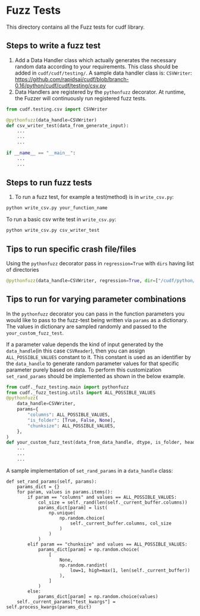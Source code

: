 # Fuzz Tests

This directory contains all the Fuzz tests for cudf library.


## Steps to write a fuzz test

1. Add a Data Handler class which actually generates the necessary random data according to your requirements. This class should be added in `cudf/cudf/testing/`. A sample data handler class is: `CSVWriter`: https://github.com/rapidsai/cudf/blob/branch-0.16/python/cudf/cudf/testing/csv.py
2. Data Handlers are registered by the `pythonfuzz` decorator. At runtime, the Fuzzer will continuously run registered fuzz tests.
  
```python
from cudf.testing.csv import CSVWriter

@pythonfuzz(data_handle=CSVWriter)
def csv_writer_test(data_from_generate_input):
    ...
    ...
    ...

if __name__ == "__main__":
    ...
    ...

```
## Steps to run fuzz tests

1. To run a fuzz test, for example a test(method) is in `write_csv.py`:

```bash
python write_csv.py your_function_name
```

To run a basic csv write test in `write_csv.py`:
```bash
python write_csv.py csv_writer_test
```

## Tips to run specific crash file/files

Using the `pythonfuzz` decorator pass in `regression=True` with `dirs` having list of directories 
```python
@pythonfuzz(data_handle=CSVWriter, regression=True, dir=["/cudf/python/cudf/cudf/_fuzz_testing"])
```


## Tips to run for varying parameter combinations

In the `pythonfuzz` decorator you can pass in the function parameters you would like to pass to the
fuzz-test being written via `params` as a dictionary. The values in dictionary are sampled randomly
and passed to the `your_custom_fuzz_test`.

If a parameter value depends the kind of input generated by the `data_handle`(in this case `CSVReader`),
then you can assign `ALL_POSSIBLE_VALUES` constant to it. This constant is used as an identifier by the
`data_handle` to generate random parameter values for that specific parameter purely based on data.
To perform this customization `set_rand_params` should be implemented as shown in the below example. 
```python
from cudf._fuzz_testing.main import pythonfuzz
from cudf._fuzz_testing.utils import ALL_POSSIBLE_VALUES
@pythonfuzz(
    data_handle=CSVWriter,
    params={
        "columns": ALL_POSSIBLE_VALUES,
        "is_folder": [True, False, None],
        "chunksize": ALL_POSSIBLE_VALUES,
    },
)
def your_custom_fuzz_test(data_from_data_handle, dtype, is_folder, header):
    ...
    ...
    ...
```

A sample implementation of `set_rand_params` in a `data_handle` class:
```
def set_rand_params(self, params):
    params_dict = {}
    for param, values in params.items():
        if param == "columns" and values == ALL_POSSIBLE_VALUES:
            col_size = self._rand(len(self._current_buffer.columns))
            params_dict[param] = list(
                np.unique(
                    np.random.choice(
                        self._current_buffer.columns, col_size
                    )
                )
            )
        elif param == "chunksize" and values == ALL_POSSIBLE_VALUES:
            params_dict[param] = np.random.choice(
                [
                    None,
                    np.random.randint(
                        low=1, high=max(1, len(self._current_buffer))
                    ),
                ]
            )
        else:
            params_dict[param] = np.random.choice(values)
    self._current_params["test_kwargs"] = self.process_kwargs(params_dict)
```